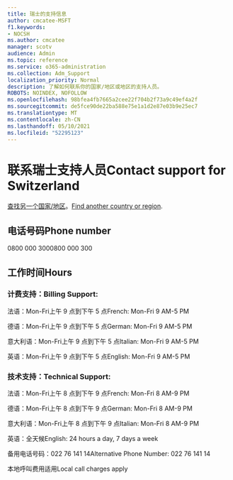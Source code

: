 ```yaml
---
title: 瑞士的支持信息
author: cmcatee-MSFT
f1.keywords:
- NOCSH
ms.author: cmcatee
manager: scotv
audience: Admin
ms.topic: reference
ms.service: o365-administration
ms.collection: Adm_Support
localization_priority: Normal
description: 了解如何联系你的国家/地区或地区的支持人员。
ROBOTS: NOINDEX, NOFOLLOW
ms.openlocfilehash: 98bfea4fb7665a2cee22f704b2f73a9c49ef4a2f
ms.sourcegitcommit: de5fce90de22ba588e75e1a1d2e87e03b9e25ec7
ms.translationtype: MT
ms.contentlocale: zh-CN
ms.lasthandoff: 05/10/2021
ms.locfileid: "52295123"
---
```

# <a name="contact-support-for-switzerland"></a><span data-ttu-id="163f6-103">联系瑞士支持人员</span><span class="sxs-lookup"><span data-stu-id="163f6-103">Contact support for Switzerland</span></span>

<span data-ttu-id="163f6-104">[查找另一个国家/地区](../../business-video/get-help-support.md)。</span><span class="sxs-lookup"><span data-stu-id="163f6-104">[Find another country or region](../../business-video/get-help-support.md).</span></span>

## <a name="phone-number"></a><span data-ttu-id="163f6-105">电话号码</span><span class="sxs-lookup"><span data-stu-id="163f6-105">Phone number</span></span>
<span data-ttu-id="163f6-106">0800 000 300</span><span class="sxs-lookup"><span data-stu-id="163f6-106">0800 000 300</span></span>

## <a name="hours"></a><span data-ttu-id="163f6-107">工作时间</span><span class="sxs-lookup"><span data-stu-id="163f6-107">Hours</span></span>
### <a name="billing-support"></a><span data-ttu-id="163f6-108">计费支持：</span><span class="sxs-lookup"><span data-stu-id="163f6-108">Billing Support:</span></span>

<span data-ttu-id="163f6-109">法语：Mon-Fri上午 9 点到下午 5 点</span><span class="sxs-lookup"><span data-stu-id="163f6-109">French: Mon-Fri 9 AM-5 PM</span></span>

<span data-ttu-id="163f6-110">德语：Mon-Fri上午 9 点到下午 5 点</span><span class="sxs-lookup"><span data-stu-id="163f6-110">German: Mon-Fri 9 AM-5 PM</span></span>

<span data-ttu-id="163f6-111">意大利语：Mon-Fri上午 9 点到下午 5 点</span><span class="sxs-lookup"><span data-stu-id="163f6-111">Italian: Mon-Fri 9 AM-5 PM</span></span>

<span data-ttu-id="163f6-112">英语：Mon-Fri上午 9 点到下午 5 点</span><span class="sxs-lookup"><span data-stu-id="163f6-112">English: Mon-Fri 9 AM-5 PM</span></span>

### <a name="technical-support"></a><span data-ttu-id="163f6-113">技术支持：</span><span class="sxs-lookup"><span data-stu-id="163f6-113">Technical Support:</span></span>

<span data-ttu-id="163f6-114">法语：Mon-Fri上午 8 点到下午 9 点</span><span class="sxs-lookup"><span data-stu-id="163f6-114">French: Mon-Fri 8 AM-9 PM</span></span>

<span data-ttu-id="163f6-115">德语：Mon-Fri上午 8 点到下午 9 点</span><span class="sxs-lookup"><span data-stu-id="163f6-115">German: Mon-Fri 8 AM-9 PM</span></span>

<span data-ttu-id="163f6-116">意大利语：Mon-Fri上午 8 点到下午 9 点</span><span class="sxs-lookup"><span data-stu-id="163f6-116">Italian: Mon-Fri 8 AM-9 PM</span></span>

<span data-ttu-id="163f6-117">英语：全天候</span><span class="sxs-lookup"><span data-stu-id="163f6-117">English: 24 hours a day, 7 days a week</span></span>

<span data-ttu-id="163f6-118">备用电话号码：022 76 141 14</span><span class="sxs-lookup"><span data-stu-id="163f6-118">Alternative Phone Number: 022 76 141 14</span></span>

<span data-ttu-id="163f6-119">本地呼叫费用适用</span><span class="sxs-lookup"><span data-stu-id="163f6-119">Local call charges apply</span></span>
